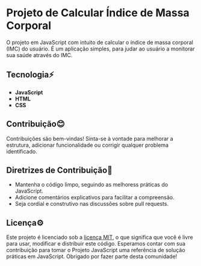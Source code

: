 # Projeto de Calcular Índice de Massa Corporal
 O projeto em JavaScript com intuito de calcular o índice de massa corporal (IMC) do usuário. É um aplicação simples, para judar ao usuário a monitorar sua saúde através do IMC.

## Tecnologia⚡
<ul type="square">
    <li><strong>JavaScript</strong></li>
    <li><strong>HTML</strong></li>
    <li><strong>CSS</strong></li>
</ul>

## Contribuição😊
 Contribuições são bem-vindas! Sinta-se à vontade para melhorar a estrutura, adicionar funcionalidade ou corrigir qualquer problema identificado.

## Diretrizes de Contribuição📌
<ul>
    <li>Mantenha o código limpo, seguindo as melhoress práticas do JavaScript.</li>
    <li>Adicione comentários explicativos para facilitar a compreensão.</li>
    <li>Seja cordial e construtivo nas discussões sobre pull requests.</li>
</ul>

## Licença⚙️
 Este projeto é licenciado sob a <a href="LICENSE">licença MIT</a>, o que significa que você é livre para usar, modificar e distribuir este código.
 Esperamos contar com sua contribuição para tomar o Projeto JavaScript uma referência de solução práticas em JavaScript. Obrigado por fazer parte desta comunidade!